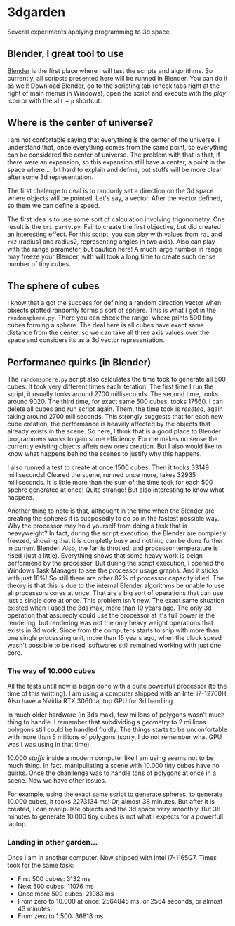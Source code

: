 # 3dgarden

Several experiments applying programming to 3d space.

## Blender, I great tool to use

[Blender](https://www.blender.org/) is the first place where I will test the scripts and algorithms. So currently, all scripsts presented here will be runned in Blender. You can do it as well! Download Blender, go to the scripting tab (check tabs right at the right of main menus in Windows), open the script and execute with the *play* icon or with the `alt` + `p` shortcut.

## Where is the center of universe?

I am not confortable saying that everything is the center of the universe. I understand that, once everything comes from the same point, so everything can be considered the center of universe. The problem with that is that, if there were an expansion, so this expansion still have a center, a point in the space where..., bit hard to explain and define, but stuffs will be more clear after some 3d representation.

The first chalenge to deal is to randonly set a direction on the 3d space where objects will be pointed. Let's say, a vector. After the vector defined, so them we can define a speed.

The first idea is to use some sort of calculation involving trigonometry. One result is the `tri_party.py`. Fail to create the first objective, but did created an interesting effect. For this script, you can play with values from `ra1` and `ra2` (radius1 and radius2, representing angles in two axis). Also can play with the range parameter, but caution here! A much large number in range may freeze your Blender, with will took a long time to create such dense number of tiny cubes.

## The sphere of cubes

I know that a got the success for defining a random direction vector when objects plotted randomly forms a sort of sphere. This is what I got in the `randomsphere.py`. There you can check the range, where prints 500 tiny cubes forming a sphere. The deal here is all cubes have exact same distance from the center, so we can take all three axis values over the space and considers its as a 3d vector representation.

## Performance quirks (in Blender)

The `randomsphere.py` script also calculates the time took to generate all 500 cubes. It took very different times each iteration. The first time I run the script, it usually tooks around 2700 milliseconds. The second time, tooks around 9020. The third time, for exact same 500 cubes, tooks 17560. I can delete all cubes and run script again. Them, the time took is *reseted*, again taking around 2700 milliseconds. This strongly suggests that for each new cube creation, the performance is heavilly affected by the objects that already exists in the scene. So here, I think that is a good place to Blender programmers works to gain some efficiency. For me makes no sense the currently existing objects affets new ones creation. But I also would like to know what happens behind the scenes to justify why this happens.

I also runned a test to create at once 1500 cubes. Then it tooks 33149 milliseconds! Cleared the scene, runned once more, takes 32935 milliseconds. It is little more than the sum of the time took for each 500 spehre generated at once! Quite strange! But also interesting to know what happens.

Another thing to note is that, althought in the time when the Blender are creating the spheres it is supposedly to do so in the fastest possible way. Why the processor may hold yourself from doing a task that is heavyweight? In fact, during the script execution, the Blender are completly freezed, showing that it is completly busy and nothing can be done further in current Blender. Also, the fan is throtled, and processor temperature is rised (just a little). Everything shows that some heavy work is beign performend by the processor. But during the script execution, I opened the Windows Task Manager to see the processor usage graphs. And it sticks with just 18%! So still there are other 82% of processor capacity idled. The theory is that this is due to the internal Blender algorithms be unable to use all processors cores at once. That are a big sort of operations that can use just a single core at once. This problem isn't new. The exact same situation existed when I used the 3ds max, more than 10 years ago. The only 3d operation that assuredly could use the processor at it's full power is the rendering, but rendering was not the only heavy weight operations that exists in 3d work. Since from the computers starts to ship with more than one single processing unit, more than 15 years ago, when the clock speed wasn't possible to be rised, softwares still remained working with just one core.

### The way of 10.000 cubes

All the tests untill now is beign done with a quite powerfull processor (to the time of this writting). I am using a computer shipped with an Intel i7-12700H. Also have a NVidia RTX 3060 laptop GPU for 3d handling.

In much older hardware (in 3ds max), few millons of polygons wasn't much thing to handle. I remember that subdividing s geometry to 2 millions polygons still could be handled fluidly. The things starts to be unconfortable with more than 5 millions of polygons (sorry, I do not remember what GPU was I was using in that time).

10.000 *stuffs* inside a modern computer like I am using seems not to be much thing. In fact, manipullating a scene with 10.000 tiny cubes have no quirks. Once the chanllenge was to handle tons of polygons at once in a scene. Now we have other issues.

For example, using the exact same script to generate spheres, to generate 10.000 cubes, it tooks 2273134 ms! Or, almost 38 minutes. But after it is created, I can manipulate objects and the 3d space very smoothly. But 38 minutes to generate 10.000 tiny cubes is not what I expects for a powerfull laptop.

### Landing in other garden...

Once I am in another computer. Now shipped with Intel i7-1165G7. Times took for the same task:

* First 500 cubes: 3132 ms
* Next 500 cubes: 11076 ms
* Once more 500 cubes: 21983 ms
* From zero to 10.000 at once: 2564845 ms, or 2564 seconds, or almost 43 minutes.
* From zero to 1.500: 36818 ms
